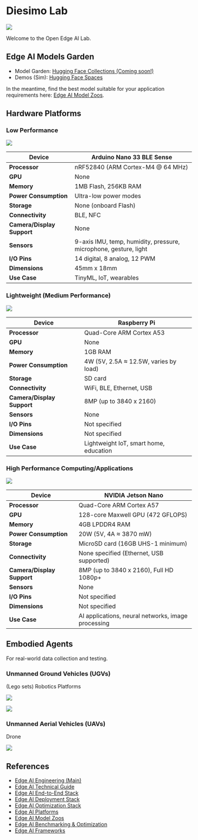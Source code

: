 # Diesimo Lab 

![](./resources/images/cover.png)

Welcome to the Open Edge AI Lab.

## Edge AI Models Garden

- Model Garden: [Hugging Face Collections (Coming soon!)](https://huggingface.co/collections/diesimo-ai/edge-ai-67856b736bc168b98abf3ee0)
- Demos (Sim): [Hugging Face Spaces](#)

In the meantime, find the best model suitable for your application requirements here: [Edge AI Model Zoos](https://github.com/afondiel/Edge-AI-Model-Zoo).


## Hardware Platforms

### Low Performance

![](./resources/images/arduino-nano/nano.jpg)

| **Device**                  | Arduino Nano 33 BLE Sense          |
|-----------------------------|------------------------------------|
| **Processor**               | nRF52840 (ARM Cortex-M4 @ 64 MHz) |
| **GPU**                     | None                              |
| **Memory**                  | 1MB Flash, 256KB RAM              |
| **Power Consumption**       | Ultra-low power modes             |
| **Storage**                 | None (onboard Flash)              |
| **Connectivity**            | BLE, NFC                          |
| **Camera/Display Support**  | None                              |
| **Sensors**                 | 9-axis IMU, temp, humidity, pressure, microphone, gesture, light |
| **I/O Pins**                | 14 digital, 8 analog, 12 PWM      |
| **Dimensions**              | 45mm x 18mm                       |
| **Use Case**                | TinyML, IoT, wearables            |


### Lightweight (Medium Performance)
![](./resources/images/pi/pi.jpg)

| **Device**                  | Raspberry Pi                      |
|-----------------------------|------------------------------------|
| **Processor**               | Quad-Core ARM Cortex A53          |
| **GPU**                     | None                              |
| **Memory**                  | 1GB RAM                           |
| **Power Consumption**       | 4W (5V, 2.5A ≈ 12.5W, varies by load) |
| **Storage**                 | SD card                           |
| **Connectivity**            | WiFi, BLE, Ethernet, USB          |
| **Camera/Display Support**  | 8MP (up to 3840 x 2160)           |
| **Sensors**                 | None                              |
| **I/O Pins**                | Not specified                     |
| **Dimensions**              | Not specified                     |
| **Use Case**                | Lightweight IoT, smart home, education |


### High Performance Computing/Applications
![](./resources/images/jetson-nano/jet-nano.png)

| **Device**                  | NVIDIA Jetson Nano                |
|-----------------------------|------------------------------------|
| **Processor**               | Quad-Core ARM Cortex A57          |
| **GPU**                     | 128-core Maxwell GPU (472 GFLOPS) |
| **Memory**                  | 4GB LPDDR4 RAM                    |
| **Power Consumption**       | 20W (5V, 4A ≈ 3870 mW)            |
| **Storage**                 | MicroSD card (16GB UHS-1 minimum) |
| **Connectivity**            | None specified (Ethernet, USB supported) |
| **Camera/Display Support**  | 8MP (up to 3840 x 2160), Full HD 1080p+ |
| **Sensors**                 | None                              |
| **I/O Pins**                | Not specified                     |
| **Dimensions**              | Not specified                     |
| **Use Case**                | AI applications, neural networks, image processing |


## Embodied Agents

For real-world data collection and testing. 

### Unmanned Ground Vehicles (UGVs)

(Lego sets) Robotics Platforms 

![](./resources/images/embodied-agents/ugv-0.jpg)

![](./resources/images/embodied-agents/ugv-1.jpg)


### Unmanned Aerial Vehicles (UAVs)

Drone

![](./resources/images/embodied-agents/uavs.jpg)

## References

- [Edge AI Engineering (Main)](https://github.com/afondiel/edge-ai-engineering)
- [Edge AI Technical Guide](https://github.com/afondiel/computer-science-notebook/tree/master/core/systems/edge-computing/edge-ai/concepts)
- [Edge AI End-to-End Stack](https://www.qualcomm.com/developer/artificial-intelligence)
- [Edge AI Deployment Stack](https://github.com/afondiel/computer-science-notebook/tree/master/core/systems/edge-computing/edge-ai/concepts/deployment)
- [Edge AI Optimization Stack](https://github.com/afondiel/computer-science-notebook/tree/master/core/systems/edge-computing/edge-ai/concepts/optimization)
- [Edge AI Platforms](https://github.com/afondiel/Edge-AI-Platforms)
- [Edge AI Model Zoos](https://github.com/afondiel/Edge-AI-Model-Zoo)
- [Edge AI Benchmarking & Optimization](https://github.com/afondiel/Edge-AI-Model-Zoo/blob/main/model-bench-prof-opt-guide.md)
- [Edge AI Frameworks](https://github.com/afondiel/computer-science-notebook/tree/master/core/systems/edge-computing/edge-ai/concepts/frameworks)

